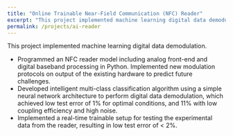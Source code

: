 ```yaml
---
title: "Online Trainable Near-Field Communication (NFC) Reader"
excerpt: "This project implemented machine learning digital data demodulation."
permalink: /projects/ai-reader
---
```


This project implemented machine learning digital data demodulation.

  * Programmed an NFC reader model including analog front-end and digital baseband processing in Python. Implemented new modulation protocols on output of the existing hardware to predict future challenges.
  * Developed intelligent multi-class classification algorithm using a simple neural network architecture to perform digital data demodulation, which achieved low test error of 1% for optimal conditions, and 11% with low coupling efficiency and high noise.
  * Implemented a real-time trainable setup for testing the experimental data from the reader, resulting in low test error of < 2%.

